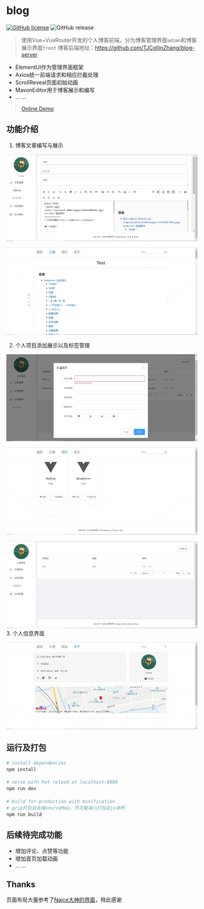 # blog

[![GitHub license](https://img.shields.io/github/license/TJCollinZhang/blog-front-end.svg)](https://github.com/TJCollinZhang/blog-front-end/blob/master/LICENSE)
![GitHub release](https://img.shields.io/github/release/TJCollinZhang/blog-front-end.svg)



> 使用Vue+VueRouter开发的个人博客前端，分为博客管理界面`adimn`和博客展示界面`front`
博客后端地址：https://github.com/TJCollinZhang/blog-server
 - ElementUI作为管理界面框架
 - Axios统一前端请求和相应拦截处理
 - ScrollReveal页面初始动画
 - MavonEditor用于博客展示和编写
 - ... ...

> [Online Demo](blog.collinjs.site)

## 功能介绍
1. 博客文章编写与展示

  ![MarkdownEditor](screenshots/blog-editor.jpg)

  ![Article](screenshots/blog-markdown.jpg)

2. 个人项目添加展示以及标签管理

  ![ProjectEdit](screenshots/project-edit.jpg)

  ![ProjectShow](screenshots/project-show.jpg)

  ![TagList](screenshots/tag-list.jpg)
3. 个人信息界面

  ![ProjectEdit](screenshots/about.jpg)


## 运行及打包

``` bash
# install dependencies
npm install

# serve with hot reload at localhost:8080
npm run dev

# build for production with minification
# gzip打包且去掉sourceMap，尽可能减小打包后js体积
npm run build

```


## 后续待完成功能
 - 增加评论、点赞等功能
 - 增加首页加载动画
 - ... ...

## Thanks
页面布局大量参考了[Naice大神的界面](https://github.com/naihe138/naice-blog)，特此感谢
